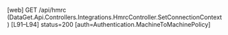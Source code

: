 [web] GET /api/hmrc  (DataGet.Api.Controllers.Integrations.HmrcController.SetConnectionContext)  [L91–L94] status=200 [auth=Authentication.MachineToMachinePolicy]

